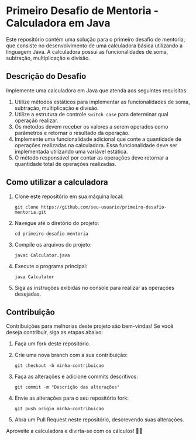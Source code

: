 # Primeiro Desafio de Mentoria - Calculadora em Java

Este repositório contém uma solução para o primeiro desafio de mentoria, que consiste no desenvolvimento de uma calculadora básica utilizando a linguagem Java. A calculadora possui as funcionalidades de soma, subtração, multiplicação e divisão.

## Descrição do Desafio

Implemente uma calculadora em Java que atenda aos seguintes requisitos:

1. Utilize métodos estáticos para implementar as funcionalidades de soma, subtração, multiplicação e divisão.
2. Utilize a estrutura de controle `switch case` para determinar qual operação realizar.
3. Os métodos devem receber os valores a serem operados como parâmetros e retornar o resultado da operação.
4. Implemente uma funcionalidade adicional que conte a quantidade de operações realizadas na calculadora. Essa funcionalidade deve ser implementada utilizando uma variável estática.
5. O método responsável por contar as operações deve retornar a quantidade total de operações realizadas.

## Como utilizar a calculadora

1. Clone este repositório em sua máquina local:

   ```
   git clone https://github.com/seu-usuario/primeiro-desafio-mentoria.git
   ```

2. Navegue até o diretório do projeto:

   ```
   cd primeiro-desafio-mentoria
   ```

3. Compile os arquivos do projeto:

   ```
   javac Calculator.java
   ```

4. Execute o programa principal:

   ```
   java Calculator
   ```

5. Siga as instruções exibidas no console para realizar as operações desejadas.

## Contribuição

Contribuições para melhorias deste projeto são bem-vindas! Se você deseja contribuir, siga as etapas abaixo:

1. Faça um fork deste repositório.
2. Crie uma nova branch com a sua contribuição:

   ```
   git checkout -b minha-contribuicao
   ```

3. Faça as alterações e adicione commits descritivos:

   ```
   git commit -m "Descrição das alterações"
   ```

4. Envie as alterações para o seu repositório fork:

   ```
   git push origin minha-contribuicao
   ```

5. Abra um Pull Request neste repositório, descrevendo suas alterações.


Aproveite a calculadora e divirta-se com os cálculos! 🧮🔢
